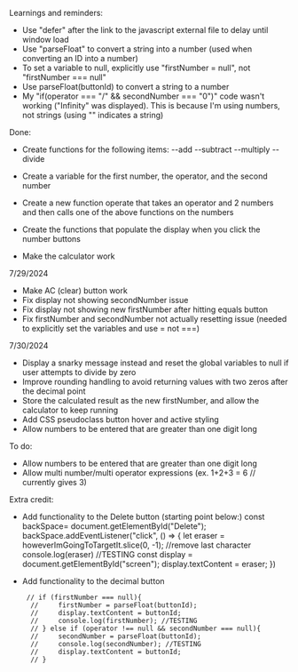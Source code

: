 Learnings and reminders:
- Use "defer" after the link to the javascript external file to delay until window load
- Use "parseFloat" to convert a string into a number (used when converting an ID into a number)
- To set a variable to null, explicitly use "firstNumber = null", not "firstNumber === null"
- Use parseFloat(buttonId) to convert a string to a number
- My "if(operator === "/" && secondNumber === "0")" code wasn't working ("Infinity" was displayed). This is because I'm using numbers, not strings (using "" indicates a string)

Done:
- Create functions for the following items:
--add
--subtract
--multiply
--divide

- Create a variable for the first number, the operator, and the second number
- Create a new function operate that takes an operator and 2 numbers and then calls one of the above functions on the numbers
- Create the functions that populate the display when you click the number buttons
- Make the calculator work 

7/29/2024
- Make AC (clear) button work
- Fix display not showing secondNumber issue
- Fix display not showing new firstNumber after hitting equals button
- Fix firstNumber and secondNumber not actually resetting issue (needed to explicitly set the variables and use = not ===)

7/30/2024
- Display a snarky message instead and reset the global variables to null if user attempts to divide by zero
- Improve rounding handling to avoid returning values with two zeros after the decimal point
- Store the calculated result as the new firstNumber, and allow the calculator to keep running
- Add CSS pseudoclass button hover and active styling
- Allow numbers to be entered that are greater than one digit long

To do:
- Allow numbers to be entered that are greater than one digit long
- Allow multi number/multi operator expressions (ex. 1+2+3 = 6 // currently gives 3)

Extra credit:
- Add functionality to the Delete button (starting point below:)
const backSpace= document.getElementById("Delete");
backSpace.addEventListener("click", () => {
    let eraser = howeverImGoingToTargetIt.slice(0, -1); //remove last character
    console.log(eraser) //TESTING
    const display = document.getElementById("screen");
    display.textContent = eraser;
})

- Add functionality to the decimal button

       // if (firstNumber === null){
        //     firstNumber = parseFloat(buttonId);
        //     display.textContent = buttonId;
        //     console.log(firstNumber); //TESTING
        // } else if (operator !== null && secondNumber === null){
        //     secondNumber = parseFloat(buttonId);
        //     console.log(secondNumber); //TESTING
        //     display.textContent = buttonId;
        // }